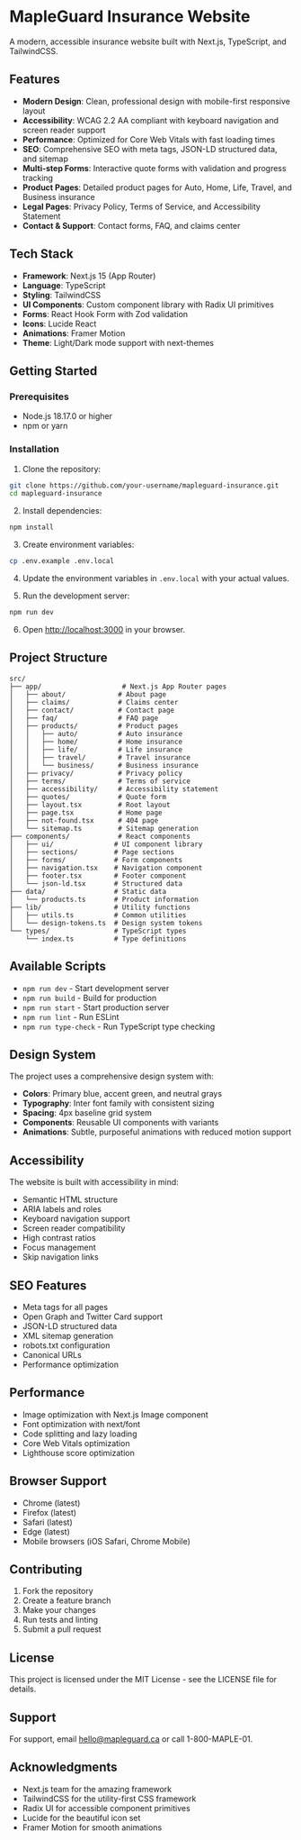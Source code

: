 # MapleGuard Insurance Website

A modern, accessible insurance website built with Next.js, TypeScript, and TailwindCSS.

## Features

- **Modern Design**: Clean, professional design with mobile-first responsive layout
- **Accessibility**: WCAG 2.2 AA compliant with keyboard navigation and screen reader support
- **Performance**: Optimized for Core Web Vitals with fast loading times
- **SEO**: Comprehensive SEO with meta tags, JSON-LD structured data, and sitemap
- **Multi-step Forms**: Interactive quote forms with validation and progress tracking
- **Product Pages**: Detailed product pages for Auto, Home, Life, Travel, and Business insurance
- **Legal Pages**: Privacy Policy, Terms of Service, and Accessibility Statement
- **Contact & Support**: Contact forms, FAQ, and claims center

## Tech Stack

- **Framework**: Next.js 15 (App Router)
- **Language**: TypeScript
- **Styling**: TailwindCSS
- **UI Components**: Custom component library with Radix UI primitives
- **Forms**: React Hook Form with Zod validation
- **Icons**: Lucide React
- **Animations**: Framer Motion
- **Theme**: Light/Dark mode support with next-themes

## Getting Started

### Prerequisites

- Node.js 18.17.0 or higher
- npm or yarn

### Installation

1. Clone the repository:
```bash
git clone https://github.com/your-username/mapleguard-insurance.git
cd mapleguard-insurance
```

2. Install dependencies:
```bash
npm install
```

3. Create environment variables:
```bash
cp .env.example .env.local
```

4. Update the environment variables in `.env.local` with your actual values.

5. Run the development server:
```bash
npm run dev
```

6. Open [http://localhost:3000](http://localhost:3000) in your browser.

## Project Structure

```
src/
├── app/                    # Next.js App Router pages
│   ├── about/             # About page
│   ├── claims/            # Claims center
│   ├── contact/           # Contact page
│   ├── faq/               # FAQ page
│   ├── products/          # Product pages
│   │   ├── auto/          # Auto insurance
│   │   ├── home/          # Home insurance
│   │   ├── life/          # Life insurance
│   │   ├── travel/        # Travel insurance
│   │   └── business/      # Business insurance
│   ├── privacy/           # Privacy policy
│   ├── terms/             # Terms of service
│   ├── accessibility/     # Accessibility statement
│   ├── quotes/            # Quote form
│   ├── layout.tsx         # Root layout
│   ├── page.tsx           # Home page
│   ├── not-found.tsx      # 404 page
│   └── sitemap.ts         # Sitemap generation
├── components/            # React components
│   ├── ui/               # UI component library
│   ├── sections/         # Page sections
│   ├── forms/            # Form components
│   ├── navigation.tsx    # Navigation component
│   ├── footer.tsx        # Footer component
│   └── json-ld.tsx       # Structured data
├── data/                 # Static data
│   └── products.ts       # Product information
├── lib/                  # Utility functions
│   ├── utils.ts          # Common utilities
│   └── design-tokens.ts  # Design system tokens
└── types/                # TypeScript types
    └── index.ts          # Type definitions
```

## Available Scripts

- `npm run dev` - Start development server
- `npm run build` - Build for production
- `npm run start` - Start production server
- `npm run lint` - Run ESLint
- `npm run type-check` - Run TypeScript type checking

## Design System

The project uses a comprehensive design system with:

- **Colors**: Primary blue, accent green, and neutral grays
- **Typography**: Inter font family with consistent sizing
- **Spacing**: 4px baseline grid system
- **Components**: Reusable UI components with variants
- **Animations**: Subtle, purposeful animations with reduced motion support

## Accessibility

The website is built with accessibility in mind:

- Semantic HTML structure
- ARIA labels and roles
- Keyboard navigation support
- Screen reader compatibility
- High contrast ratios
- Focus management
- Skip navigation links

## SEO Features

- Meta tags for all pages
- Open Graph and Twitter Card support
- JSON-LD structured data
- XML sitemap generation
- robots.txt configuration
- Canonical URLs
- Performance optimization

## Performance

- Image optimization with Next.js Image component
- Font optimization with next/font
- Code splitting and lazy loading
- Core Web Vitals optimization
- Lighthouse score optimization

## Browser Support

- Chrome (latest)
- Firefox (latest)
- Safari (latest)
- Edge (latest)
- Mobile browsers (iOS Safari, Chrome Mobile)

## Contributing

1. Fork the repository
2. Create a feature branch
3. Make your changes
4. Run tests and linting
5. Submit a pull request

## License

This project is licensed under the MIT License - see the LICENSE file for details.

## Support

For support, email hello@mapleguard.ca or call 1-800-MAPLE-01.

## Acknowledgments

- Next.js team for the amazing framework
- TailwindCSS for the utility-first CSS framework
- Radix UI for accessible component primitives
- Lucide for the beautiful icon set
- Framer Motion for smooth animations